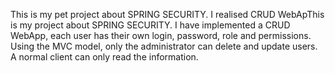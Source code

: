 This is my pet project about SPRING SECURITY. I realised CRUD WebApThis is my project about SPRING SECURITY. I have implemented a CRUD WebApp, each user has their own login, password, role and permissions. Using the MVC model, only the administrator can delete and update users. A normal client can only read the information.